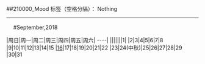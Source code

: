 ﻿##210000_Mood
标签（空格分隔）： Nothing

---
　
#September,2018

|周日|周一|周二|周三|周四|周五|周六|
----|
|||||||1|
|2|3|4|5|6|7|8
|9|10|11|12|13|14|15
|[16][16]|17|18|19|20|21|22
|23|24(中秋)|25|26|27|28|29
|30|31

[16]: http://xiongmaoyi.cn/200000_Live/210000_Mood/2018年09月16日




